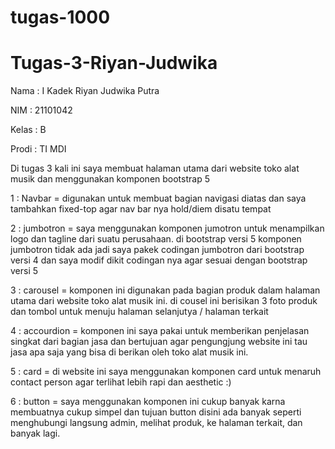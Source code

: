 # tugas-1000
# Tugas-3-Riyan-Judwika
Nama  : I Kadek Riyan Judwika Putra


NIM   : 21101042


Kelas : B


Prodi : TI MDI


Di tugas 3 kali ini saya membuat halaman utama dari website toko alat musik dan menggunakan komponen bootstrap 5

1   : Navbar = digunakan untuk membuat bagian navigasi diatas dan saya tambahkan fixed-top agar nav bar nya hold/diem disatu tempat



2   : jumbotron = saya menggunakan komponen jumotron untuk menampilkan logo dan tagline dari suatu perusahaan. di bootstrap versi 5 komponen jumbotron tidak ada jadi saya pakek codingan jumbotron dari bootstrap versi 4 dan saya modif dikit codingan nya agar sesuai dengan bootstrap versi 5



3   : carousel = komponen ini digunakan pada bagian produk dalam halaman utama dari website toko alat musik ini. di cousel ini berisikan 3 foto produk dan tombol untuk menuju halaman selanjutya / halaman terkait



4   : accourdion = komponen ini saya pakai untuk memberikan penjelasan singkat dari bagian jasa dan bertujuan agar pengungjung website ini tau jasa apa saja yang bisa di berikan oleh toko alat musik ini.



5   : card = di website ini saya menggunakan komponen card untuk menaruh contact person agar terlihat lebih rapi dan aesthetic :)



6   : button = saya menggunakan komponen ini cukup banyak karna membuatnya cukup simpel dan tujuan button disini ada banyak seperti menghubungi langsung admin, melihat produk, ke halaman terkait, dan banyak lagi.
